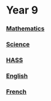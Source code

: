 <head>
  <title>Y9 Notes</title>
</head>

# Year 9
### [Mathematics](/the-merchant/notes/year9/mathematics/mathematics.html)
### [Science](/the-merchant/notes/year9/science/science.html)
### [HASS](/the-merchant/notes/year9/hass/hass.html)
### [English](/the-merchant/notes/year9/english/english.html)
### [French](/the-merchant/notes/year9/french/french.html)
